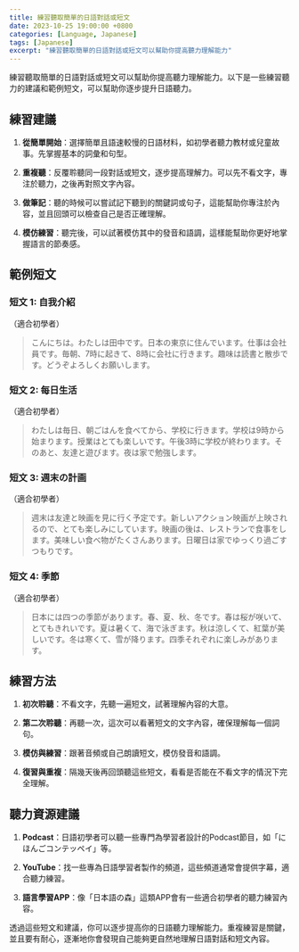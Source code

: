 ```yaml
---
title: 練習聽取簡單的日語對話或短文
date: 2023-10-25 19:00:00 +0800
categories: [Language, Japanese]
tags: [Japanese] 
excerpt: "練習聽取簡單的日語對話或短文可以幫助你提高聽力理解能力"
---
```


練習聽取簡單的日語對話或短文可以幫助你提高聽力理解能力。以下是一些練習聽力的建議和範例短文，可以幫助你逐步提升日語聽力。

## **練習建議**

1. **從簡單開始**：選擇簡單且語速較慢的日語材料，如初學者聽力教材或兒童故事。先掌握基本的詞彙和句型。

2. **重複聽**：反覆聆聽同一段對話或短文，逐步提高理解力。可以先不看文字，專注於聽力，之後再對照文字內容。

3. **做筆記**：聽的時候可以嘗試記下聽到的關鍵詞或句子，這能幫助你專注於內容，並且回頭可以檢查自己是否正確理解。

4. **模仿練習**：聽完後，可以試著模仿其中的發音和語調，這樣能幫助你更好地掌握語言的節奏感。

## **範例短文**

### **短文 1: 自我介紹**
（適合初學者）

> こんにちは。わたしは田中です。日本の東京に住んでいます。仕事は会社員です。毎朝、7時に起きて、8時に会社に行きます。趣味は読書と散歩です。どうぞよろしくお願いします。

### **短文 2: 每日生活**
（適合初學者）

> わたしは毎日、朝ごはんを食べてから、学校に行きます。学校は9時から始まります。授業はとても楽しいです。午後3時に学校が終わります。そのあと、友達と遊びます。夜は家で勉強します。

### **短文 3: 週末の計画**
（適合初學者）

> 週末は友達と映画を見に行く予定です。新しいアクション映画が上映されるので、とても楽しみにしています。映画の後は、レストランで食事をします。美味しい食べ物がたくさんあります。日曜日は家でゆっくり過ごすつもりです。

### **短文 4: 季節**
（適合初學者）

> 日本には四つの季節があります。春、夏、秋、冬です。春は桜が咲いて、とてもきれいです。夏は暑くて、海で泳ぎます。秋は涼しくて、紅葉が美しいです。冬は寒くて、雪が降ります。四季それぞれに楽しみがあります。

## **練習方法**

1. **初次聆聽**：不看文字，先聽一遍短文，試著理解內容的大意。

2. **第二次聆聽**：再聽一次，這次可以看著短文的文字內容，確保理解每一個詞句。

3. **模仿與練習**：跟著音頻或自己朗讀短文，模仿發音和語調。

4. **復習與重複**：隔幾天後再回頭聽這些短文，看看是否能在不看文字的情況下完全理解。

## **聽力資源建議**

1. **Podcast**：日語初學者可以聽一些專門為學習者設計的Podcast節目，如「にほんごコンテッペイ」等。

2. **YouTube**：找一些專為日語學習者製作的頻道，這些頻道通常會提供字幕，適合聽力練習。

3. **語言學習APP**：像「日本語の森」這類APP會有一些適合初學者的聽力練習內容。

透過這些短文和建議，你可以逐步提高你的日語聽力理解能力。重複練習是關鍵，並且要有耐心，逐漸地你會發現自己能夠更自然地理解日語對話和短文內容。
